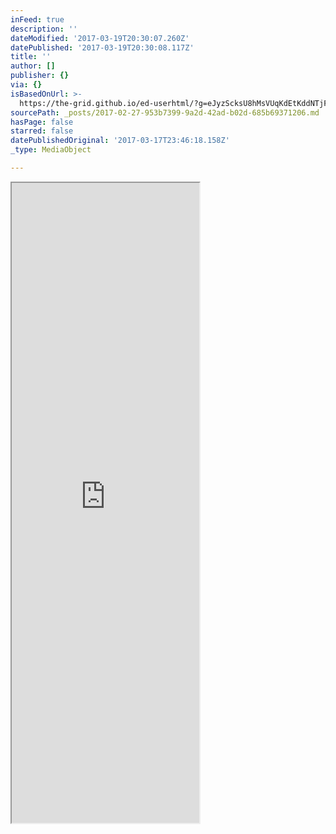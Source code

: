 ```yaml
---
inFeed: true
description: ''
dateModified: '2017-03-19T20:30:07.260Z'
datePublished: '2017-03-19T20:30:08.117Z'
title: ''
author: []
publisher: {}
via: {}
isBasedOnUrl: >-
  https://the-grid.github.io/ed-userhtml/?g=eJyzScksU8hMsVUqKdEtKddNTjFOSU1OMVWys9EHytgBAKMpCgQ
sourcePath: _posts/2017-02-27-953b7399-9a2d-42ad-b02d-685b69371206.md
hasPage: false
starred: false
datePublishedOriginal: '2017-03-17T23:46:18.158Z'
_type: MediaObject

---
```

<iframe src="https://the-grid.github.io/ed-userhtml/?g=eJyzKbCzSVTIKEpNs1XKKCkpKLbS1y8vL9crNy5OzsjPzynWS87P1c8oyc3RV7ILyyzOLFHILy1S8Ajx9VEoKS3JL8pMzLHRT7Sz0S-w4wIAD2kaKg" height="1024" style=""></iframe>